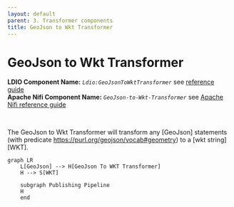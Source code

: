 ```yaml
---
layout: default
parent: 3. Transformer components
title: GeoJson to Wkt Transformer
---
```


# GeoJson to Wkt Transformer

<b>LDIO Component Name:</b> <i>`Ldio:GeoJsonToWktTransformer`</i> see [reference guide]() <br>
<b>Apache Nifi Component Name:</b> <i>`GeoJson-to-Wkt-Transformer`</i> see [Apache Nifi reference guide]()

<br>

The GeoJson to Wkt Transformer will transform any [GeoJson] statements (with predicate https://purl.org/geojson/vocab#geometry) to a [wkt string][WKT].


```mermaid
graph LR
    L[GeoJson] --> H[GeoJson To WKT Transformer]
    H --> S[WKT]

    subgraph Publishing Pipeline
    H
    end
```
